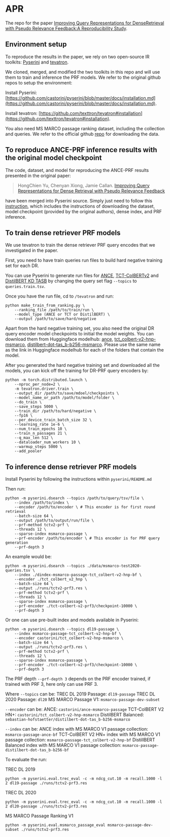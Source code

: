 # APR
The repo for the paper [Improving Query Representations for DenseRetrieval with Pseudo Relevance Feedback:A Reproducibility Study]().

## Environment setup
To reproduce the results in the paper, we rely on two open-source IR toolkits: [Pyserini](https://github.com/castorini/pyserini) and [tevatron](https://github.com/texttron/tevatron).

We cloned, merged, and modified the two toolkits in this repo and will use them to train and inference the PRF models. We refer to the original github repos to setup the environment:

Install Pyserini: [https://github.com/castorini/pyserini/blob/master/docs/installation.md](https://github.com/castorini/pyserini/blob/master/docs/installation.md).

Install tevatron: [https://github.com/texttron/tevatron#installation](https://github.com/texttron/tevatron#installation).

You also need MS MARCO passage ranking dataset, including the collection and queries. We refer to the official github [repo](https://github.com/microsoft/MSMARCO-Passage-Ranking) for downloading the data.

## To reproduce ANCE-PRF inference results with the original model checkpoint

The code, dataset, and model for reproducing the ANCE-PRF results presented in the original paper:
>HongChien Yu, Chenyan Xiong, Jamie Callan. [Improving Query Representations for Dense Retrieval with Pseudo Relevance Feedback](https://arxiv.org/abs/2108.13454)

have been merged into Pyserini source. Simply just need to follow this [instruction](https://github.com/castorini/pyserini/blob/master/docs/experiments-ance-prf.md), which includes the instructions of downloading the dataset, model checkpoint (provided by the original authors), dense index, and PRF inference.

## To train dense retriever PRF models
We use tevatron to train the dense retriever PRF query encodes that we investigated in the paper.

First, you need to have train queries run files
to build hard negative training set for each DR.

You can use Pyserini to generate run files for [ANCE](https://github.com/castorini/pyserini/blob/master/docs/experiments-ance.md), [TCT-ColBERTv2](https://github.com/castorini/pyserini/blob/master/docs/experiments-tct_colbert-v2.md) and [DistilBERT KD TASB](https://github.com/castorini/pyserini/blob/master/docs/experiments-distilbert_tasb.md) by changing the query set flag `--topics` to `queries.train.tsv`.

Once you have the run file, cd to `/tevatron` and run:

```
python make_train_from_ranking.py \
	--ranking_file /path/to/train/run \
	--model_type (ANCE or TCT or DistilBERT) \
	--output /path/to/save/hard/negative
```

Apart from the hard negative training set, you also need the original DR query encoder model checkpoints to initial the model weights. You can download them from Huggingface modelhub: [ance](https://huggingface.co/castorini/tct_colbert-v2-hnp-msmarco), [tct_colbert-v2-hnp-msmarco](https://huggingface.co/castorini/tct_colbert-v2-hnp-msmarco), [distilbert-dot-tas_b-b256-msmarco](https://huggingface.co/sebastian-hofstaetter/distilbert-dot-tas_b-b256-msmarco). Please use the same name as the link in Huggingface modelhub for each of the folders that contain the model.


After you generated the hard negative training set and downloaded all the models, you can kick off the training for DR-PRF query encoders by:

```
python -m torch.distributed.launch \
    --nproc_per_node=2 \
    -m tevatron.driver.train \
    --output_dir /path/to/save/mdoel/checkpoints \
    --model_name_or_path /path/to/model/folder \
    --do_train \
    --save_steps 5000 \
    --train_dir /path/to/hard/negative \
    --fp16 \
    --per_device_train_batch_size 32 \
    --learning_rate 1e-6 \
    --num_train_epochs 10 \
    --train_n_passages 21 \
    --q_max_len 512 \
    --dataloader_num_workers 10 \
    --warmup_steps 5000 \
    --add_pooler
```

## To inference dense retriever PRF models

Install Pyserini by following the instructions within `pyserini/README.md`

Then run:

```
python -m pyserini.dsearch --topics /path/to/query/tsv/file \
    --index /path/to/index \
    --encoder /path/to/encoder \ # This encoder is for first round retrieval
    --batch-size 64 \
    --output /path/to/output/run/file \
    --prf-method tctv2-prf \
    --threads 12 \
    --sparse-index msmarco-passage \
    --prf-encoder /path/to/encoder \ # This encoder is for PRF query generation
    --prf-depth 3
```

An example would be:
```
python -m pyserini.dsearch --topics ./data/msmarco-test2020-queries.tsv \
    --index ./dindex-msmarco-passage-tct_colbert-v2-hnp-bf \
    --encoder ./tct_colbert_v2_hnp \
    --batch-size 64 \
    --output ./runs/tctv2-prf3.res \
    --prf-method tctv2-prf \
    --threads 12 \
    --sparse-index msmarco-passage \
    --prf-encoder ./tct-colbert-v2-prf3/checkpoint-10000 \
    --prf-depth 3
```

Or one can use pre-built index and models available in Pyserini:

```
python -m pyserini.dsearch --topics dl19-passage \
    --index msmarco-passage-tct_colbert-v2-hnp-bf \
    --encoder castorini/tct_colbert-v2-hnp-msmarco \
    --batch-size 64 \
    --output ./runs/tctv2-prf3.res \
    --prf-method tctv2-prf \
    --threads 12 \
    --sparse-index msmarco-passage \
    --prf-encoder ./tct-colbert-v2-prf3/checkpoint-10000 \
    --prf-depth 3
```

The PRF depth `--prf-depth 3` depends on the PRF encoder trained, if trained with PRF 3, here only can use PRF 3.

Where `--topics` can be:
TREC DL 2019 Passage: `dl19-passage`
TREC DL 2020 Passage: `dl20`
MS MARCO Passage V1: `msmarco-passage-dev-subset`

`--encoder` can be:
ANCE: `castorini/ance-msmarco-passage`
TCT-ColBERT V2 HN+: `castorini/tct_colbert-v2-hnp-msmarco`
DistilBERT Balanced: `sebastian-hofstaetter/distilbert-dot-tas_b-b256-msmarco`

`--index` can be:
ANCE index with MS MARCO V1 passage collection: `msmarco-passage-ance-bf`
TCT-ColBERT V2 HN+ index with MS MARCO V1 passage collection: `msmarco-passage-tct_colbert-v2-hnp-bf`
DistillBERT Balanced index with MS MARCO V1 passage collection: `msmarco-passage-distilbert-dot-tas_b-b256-bf`

To evaluate the run:

TREC DL 2019
```
python -m pyserini.eval.trec_eval -c -m ndcg_cut.10 -m recall.1000 -l 2 dl19-passage ./runs/tctv2-prf3.res
```

TREC DL 2020
```
python -m pyserini.eval.trec_eval -c -m ndcg_cut.10 -m recall.1000 -l 2 dl20-passage ./runs/tctv2-prf3.res
```

MS MARCO Passage Ranking V1
```
python -m pyserini.eval.msmarco_passage_eval msmarco-passage-dev-subset ./runs/tctv2-prf3.res
```